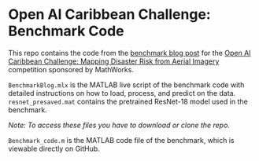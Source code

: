 # Open AI Caribbean Challenge: Benchmark Code

This repo contains the code from the [benchmark blog post](http://drivendata.co/blog/disaster-response-roof-type-benchmark/) for the [Open AI Caribbean Challenge: Mapping Disaster Risk from Aerial Imagery](https://www.drivendata.org/competitions/58/disaster-response-roof-type/page/142/) competition sponsored by MathWorks.

`BenchmarkBlog.mlx` is the MATLAB live script of the benchmark code with detailed instructions on how to load, process, and predict on the data. `resnet_presaved.mat` contains the pretrained ResNet-18 model used in the benchmark.

*Note: To access these files you have to download or clone the repo.*

`Benchmark_code.m` is the MATLAB code file of the benchmark, which is viewable directly on GitHub.
